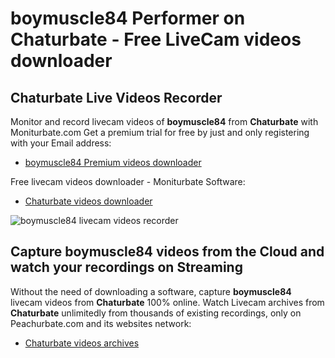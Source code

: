 # boymuscle84 Performer on Chaturbate - Free LiveCam videos downloader

## Chaturbate Live Videos Recorder

Monitor and record livecam videos of **boymuscle84** from **Chaturbate** with Moniturbate.com
Get a premium trial for free by just and only registering with your Email address:
* [boymuscle84 Premium videos downloader](https://moniturbate.com/request-demo-licence-key.html)

Free livecam videos downloader - Moniturbate Software:
* [Chaturbate videos downloader](https://moniturbate.com/moniturbate-download-software.html)

![boymuscle84 livecam videos recorder](https://peachurnet.com/templates/moniturbate-software.png)


## Capture boymuscle84 videos from the Cloud and watch your recordings on Streaming

Without the need of downloading a software, capture **boymuscle84** livecam videos from **Chaturbate** 100% online.
Watch Livecam archives from **Chaturbate** unlimitedly from thousands of existing recordings, only on Peachurbate.com and its websites network:
* [Chaturbate videos archives](https://peachurnet.com/)
